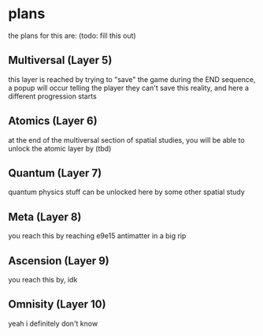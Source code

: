 # plans
the plans for this are: (todo: fill this out)

## Multiversal (Layer 5)
this layer is reached by trying to "save" the game during the END sequence, a popup will occur telling the player they can't save this reality, and here a different progression starts

## Atomics (Layer 6)
at the end of the multiversal section of spatial studies, you will be able to unlock the atomic layer by (tbd)

## Quantum (Layer 7)
quantum physics stuff can be unlocked here by some other spatial study

## Meta (Layer 8)
you reach this by reaching e9e15 antimatter in a big rip

## Ascension (Layer 9)
you reach this by, idk

## Omnisity (Layer 10)
yeah i definitely don't know
